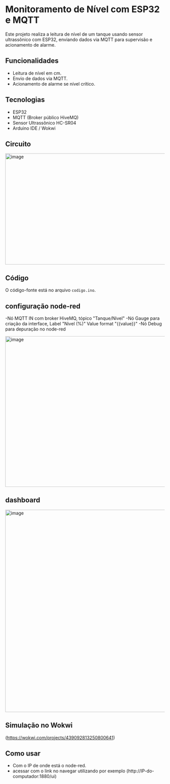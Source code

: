 # Monitoramento de Nível com ESP32 e MQTT

Este projeto realiza a leitura de nível de um tanque usando sensor ultrassônico com ESP32, enviando dados via MQTT para supervisão e acionamento de alarme.

## Funcionalidades
- Leitura de nível em cm.
- Envio de dados via MQTT.
- Acionamento de alarme se nível crítico.

## Tecnologias
- ESP32
- MQTT (Broker público HiveMQ)
- Sensor Ultrassônico HC-SR04
- Arduino IDE / Wokwi

## Circuito
<img width="571" height="351" alt="image" src="https://github.com/user-attachments/assets/8975362a-6b8b-45df-883a-c0ce592a2039" />


## Código
O código-fonte está no arquivo `codigo.ino`.

## configuração node-red 
-Nó MQTT IN com broker HiveMQ, tópico "Tanque/Nivel"
-Nó Gauge para criação da interface,  Label "Nivel (%)" Value format "{{value}}"
-Nó Debug para depuração no node-red

<img width="781" height="476" alt="image" src="https://github.com/user-attachments/assets/2cc92efb-2fe4-4262-8504-3992b467fb6e" />


## dashboard 

<img width="1366" height="639" alt="image" src="https://github.com/user-attachments/assets/1ff75a84-9f12-48fe-97cf-4b30b9e81ce7" />

## Simulação no Wokwi
(https://wokwi.com/projects/439092813250800641)

## Como usar
- Com o IP de onde está o node-red.
- acessar com o link no navegar utilizando por exemplo (http://IP-do-computador:1880/ui)

